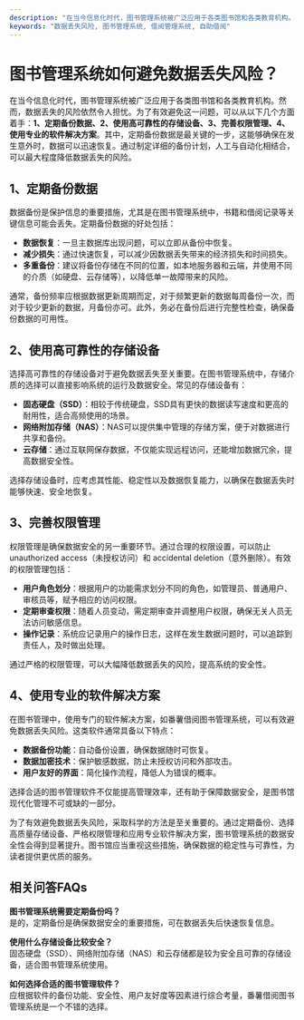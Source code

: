 ```yaml
---
description: "在当今信息化时代，图书管理系统被广泛应用于各类图书馆和各类教育机构。然而，数据丢失的风险依然令人担忧。为了有效避免这一问题，可以从以下几个方面着手：**1、定期备份数据、2、使用高可靠性的存储设备、3、完善权限管理、4、使用专业的软件解决方案**。其中，定期备份数据是最关键的一步，这能够确保在发生意外时，数据可以迅速恢复。通过制定详细的备份计划，人工与自动化相结合，可以最大程度降低数据丢失的风险。"
keywords: "数据丢失风险, 图书管理系统, 借阅管理系统, 自助借阅"
---
```

# 图书管理系统如何避免数据丢失风险？

在当今信息化时代，图书管理系统被广泛应用于各类图书馆和各类教育机构。然而，数据丢失的风险依然令人担忧。为了有效避免这一问题，可以从以下几个方面着手：**1、定期备份数据、2、使用高可靠性的存储设备、3、完善权限管理、4、使用专业的软件解决方案**。其中，定期备份数据是最关键的一步，这能够确保在发生意外时，数据可以迅速恢复。通过制定详细的备份计划，人工与自动化相结合，可以最大程度降低数据丢失的风险。

## 1、定期备份数据

数据备份是保护信息的重要措施，尤其是在图书管理系统中，书籍和借阅记录等关键信息可能会丢失。定期备份数据的好处包括：

- **数据恢复**：一旦主数据库出现问题，可以立即从备份中恢复。
- **减少损失**：通过快速恢复，可以减少因数据丢失带来的经济损失和时间损失。
- **多重备份**：建议将备份存储在不同的位置，如本地服务器和云端，并使用不同的介质（如硬盘、云存储等），以降低单一故障带来的风险。

通常，备份频率应根据数据更新周期而定，对于频繁更新的数据每周备份一次，而对于较少更新的数据，月备份亦可。此外，务必在备份后进行完整性检查，确保备份数据的可用性。

## 2、使用高可靠性的存储设备

选择高可靠性的存储设备对于避免数据丢失至关重要。在图书管理系统中，存储介质的选择可以直接影响系统的运行及数据安全。常见的存储设备有：

- **固态硬盘（SSD）**：相较于传统硬盘，SSD具有更快的数据读写速度和更高的耐用性，适合高频使用的场景。
- **网络附加存储（NAS）**：NAS可以提供集中管理的存储方案，便于对数据进行共享和备份。
- **云存储**：通过互联网保存数据，不仅能实现远程访问，还能增加数据冗余，提高数据安全性。

选择存储设备时，应考虑其性能、稳定性以及数据恢复能力，以确保在数据丢失时能够快速、安全地恢复。

## 3、完善权限管理

权限管理是确保数据安全的另一重要环节。通过合理的权限设置，可以防止 unauthorized access（未授权访问）和 accidental deletion（意外删除）。有效的权限管理包括：

- **用户角色划分**：根据用户的功能需求划分不同的角色，如管理员、普通用户、审核员等，赋予相应的访问权限。
- **定期审查权限**：随着人员变动，需定期审查并调整用户权限，确保无关人员无法访问敏感信息。
- **操作记录**：系统应记录用户的操作日志，这样在发生数据问题时，可以追踪到责任人，及时做出处理。

通过严格的权限管理，可以大幅降低数据丢失的风险，提高系统的安全性。

## 4、使用专业的软件解决方案

在图书管理中，使用专门的软件解决方案，如番薯借阅图书管理系统，可以有效避免数据丢失风险。这类软件通常具备以下特点：

- **数据备份功能**：自动备份设置，确保数据随时可恢复。
- **数据加密技术**：保护敏感数据，防止未授权访问和外部攻击。
- **用户友好的界面**：简化操作流程，降低人为错误的概率。

选择合适的图书管理软件不仅能提高管理效率，还有助于保障数据安全，是图书馆现代化管理不可或缺的一部分。

为了有效避免数据丢失风险，采取科学的方法是至关重要的。通过定期备份、选择高质量存储设备、严格权限管理和应用专业软件解决方案，图书管理系统的数据安全性会得到显著提升。图书馆应当重视这些措施，确保数据的稳定性与可靠性，为读者提供更优质的服务。

## 相关问答FAQs

**图书管理系统需要定期备份吗？**  
是的，定期备份是确保数据安全的重要措施，可在数据丢失后快速恢复信息。

**使用什么存储设备比较安全？**  
固态硬盘（SSD）、网络附加存储（NAS）和云存储都是较为安全且可靠的存储设备，适合图书管理系统使用。

**如何选择合适的图书管理软件？**  
应根据软件的备份功能、安全性、用户友好度等因素进行综合考量，番薯借阅图书管理系统是一个不错的选择。
